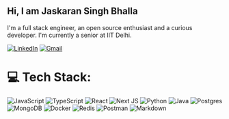 ## Hi, I am Jaskaran Singh Bhalla

<p>I'm a full stack engineer, an open source enthusiast and a curious developer. I'm currently a senior at IIT Delhi.

<!-- Links -->

[![LinkedIn](https://img.shields.io/badge/LinkedIn-%230077B5.svg?style=for-the-badge&logo=linkedin&logoColor=white)](https://www.linkedin.com/in/jaskaransinghbhalla/)
[![Gmail](https://img.shields.io/badge/Gmail-D14836?style=for-the-badge&logo=gmail&logoColor=white)](mailto:jaskaransinghbhalla.iitd@gmail.com)

# 💻 Tech Stack:

![JavaScript](https://img.shields.io/badge/javascript-%23323330.svg?style=for-the-badge&logo=javascript&logoColor=%23F7DF1E)
![TypeScript](https://img.shields.io/badge/typescript-%23007ACC.svg?style=for-the-badge&logo=typescript&logoColor=white)
![React](https://img.shields.io/badge/react-%2320232a.svg?style=for-the-badge&logo=react&logoColor=%2361DAFB)
![Next JS](https://img.shields.io/badge/Next-black?style=for-the-badge&logo=next.js&logoColor=white)
![Python](https://img.shields.io/badge/python-3670A0?style=for-the-badge&logo=python&logoColor=ffdd54)
![Java](https://img.shields.io/badge/java-%23ED8B00.svg?style=for-the-badge&logo=java&logoColor=white)
![Postgres](https://img.shields.io/badge/postgres-%23316192.svg?style=for-the-badge&logo=postgresql&logoColor=white)
![MongoDB](https://img.shields.io/badge/MongoDB-%234ea94b.svg?style=for-the-badge&logo=mongodb&logoColor=white)
![Docker](https://img.shields.io/badge/docker-%230db7ed.svg?style=for-the-badge&logo=docker&logoColor=white)
![Redis](https://img.shields.io/badge/redis-%23DD0031.svg?style=for-the-badge&logo=redis&logoColor=white)
![Postman](https://img.shields.io/badge/Postman-FF6C37?style=for-the-badge&logo=postman&logoColor=white)
![Markdown](https://img.shields.io/badge/markdown-%23000000.svg?style=for-the-badge&logo=markdown&logoColor=white)

<!-- ![Cpp](https://img.shields.io/badge/c-%2300599C.svg?style=for-the-badge&logo=c&logoColor=white)  -->
<!-- ![MySQL](https://img.shields.io/badge/mysql-%2300f.svg?style=for-the-badge&logo=mysql&logoColor=white)  -->
<!-- ![Nginx](https://img.shields.io/badge/nginx-%23009639.svg?style=for-the-badge&logo=nginx&logoColor=white)  -->
<!-- ![Kubernetes](https://img.shields.io/badge/kubernetes-%23326ce5.svg?style=for-the-badge&logo=kubernetes&logoColor=white) -->
<!-- ![AWS](https://img.shields.io/badge/AWS-%23FF9900.svg?style=for-the-badge&logo=amazon-aws&logoColor=white)  -->
<!-- ![CSS3](https://img.shields.io/badge/css3-%231572B6.svg?style=for-the-badge&logo=css3&logoColor=white)  -->
<!-- ![Neo4J](https://img.shields.io/badge/Neo4j-008CC1?style=for-the-badge&logo=neo4j&logoColor=white)  -->
<!-- ![Jenkins](https://img.shields.io/badge/jenkins-%232C5263.svg?style=for-the-badge&logo=jenkins&logoColor=white)  -->

<!--  # 📊 GitHub Stats:-->
<!-- ![jaskaransinghbhalla's Top Languages](https://github-readme-stats.vercel.app/api/top-langs/?username=jaskaransinghbhalla&theme=dark&show_icons=true&hide_border=false&layout=compact)-->

<!-- ![jaskaransinghbhalla's Stats](https://github-readme-stats.vercel.app/api?username=jaskaransinghbhalla&theme=dark&show_icons=true&hide_border=false&count_private=true)-->

<!-- ![jaskaransinghbhalla's Streak](https://github-readme-streak-stats.herokuapp.com/?user=jaskaransinghbhalla&theme=dark&hide_border=false) -->
